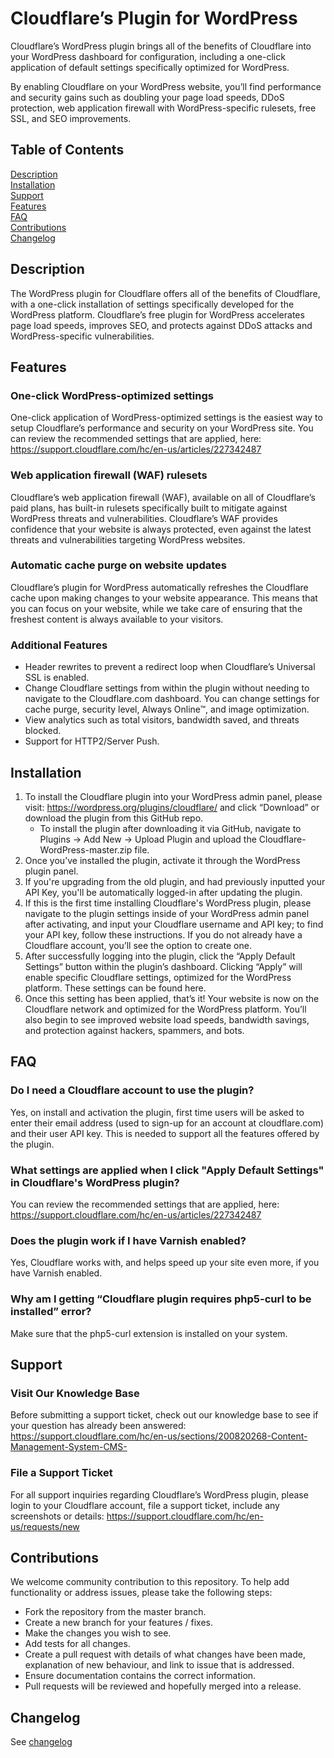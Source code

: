 # Cloudflare’s Plugin for WordPress

Cloudflare’s WordPress plugin brings all of the benefits of Cloudflare into your WordPress dashboard for configuration, including a one-click application of default settings specifically optimized for WordPress.

By enabling Cloudflare on your WordPress website, you’ll find performance and security gains such as doubling your page load speeds, DDoS protection, web application firewall with WordPress-specific rulesets, free SSL, and SEO improvements.

## Table of Contents

[Description](#description)  
[Installation](#description)  
[Support](#support)  
[Features](#features)  
[FAQ](#faq)  
[Contributions](#contributions)  
[Changelog](#changelog)  

## Description

The WordPress plugin for Cloudflare offers all of the benefits of Cloudflare, with a one-click installation of settings specifically developed for the WordPress platform. Cloudflare’s free plugin for WordPress accelerates page load speeds, improves SEO, and protects against DDoS attacks and WordPress-specific vulnerabilities.

## Features

### One-click WordPress-optimized settings

One-click application of WordPress-optimized settings is the easiest way to setup Cloudflare’s performance and security on your WordPress site. You can review the recommended settings that are applied, here: <https://support.cloudflare.com/hc/en-us/articles/227342487>

### Web application firewall (WAF) rulesets

Cloudflare’s web application firewall (WAF), available on all of Cloudflare’s paid plans, has built-in rulesets specifically built to mitigate against WordPress threats and vulnerabilities. Cloudflare’s WAF provides confidence that your website is always protected, even against the latest threats and vulnerabilities targeting WordPress websites.

### Automatic cache purge on website updates

Cloudflare’s plugin for WordPress automatically refreshes the Cloudflare cache upon making changes to your website appearance. This means that you can focus on your website, while we take care of ensuring that the freshest content is always available to your visitors.

### Additional Features

- Header rewrites to prevent a redirect loop when Cloudflare’s Universal SSL is enabled.
- Change Cloudflare settings from within the plugin without needing to navigate to the Cloudflare.com dashboard. You can change settings for cache purge, security level, Always Online™, and image optimization.
- View analytics such as total visitors, bandwidth saved, and threats blocked.
- Support for HTTP2/Server Push.

## Installation

1. To install the Cloudflare plugin into your WordPress admin panel, please visit: <https://wordpress.org/plugins/cloudflare/> and click “Download” or download the plugin from this GitHub repo.
    - To install the plugin after downloading it via GitHub, navigate to Plugins → Add New → Upload Plugin and upload the Cloudflare-WordPress-master.zip file.
2. Once you’ve installed the plugin, activate it through the WordPress plugin panel.
3. If you're upgrading from the old plugin, and had previously inputted your API Key, you'll be automatically logged-in after updating the plugin.
4. If this is the first time installing Cloudflare's WordPress plugin, please navigate to the plugin settings inside of your WordPress admin panel after activating, and input your Cloudflare username and API key; to find your API key, follow these instructions. If you do not already have a Cloudflare account, you’ll see the option to create one.
5. After successfully logging into the plugin, click the “Apply Default Settings” button within the plugin’s dashboard. Clicking “Apply” will enable specific Cloudflare settings, optimized for the WordPress platform. These settings can be found here.
6. Once this setting has been applied, that’s it! Your website is now on the Cloudflare network and optimized for the WordPress platform. You’ll also begin to see improved website load speeds, bandwidth savings, and protection against hackers, spammers, and bots.

## FAQ

### Do I need a Cloudflare account to use the plugin?

Yes, on install and activation the plugin, first time users will be asked to enter their email address (used to sign-up for an account at cloudflare.com) and their user API key. This is needed to support all the features offered by the plugin.

### What settings are applied when I click "Apply Default Settings" in Cloudflare's WordPress plugin?

 You can review the recommended settings that are applied, here: <https://support.cloudflare.com/hc/en-us/articles/227342487>

### Does the plugin work if I have Varnish enabled?

Yes, Cloudflare works with, and helps speed up your site even more, if you have Varnish enabled.

### Why am I getting “Cloudflare plugin requires php5-curl to be installed” error?

Make sure that the php5-curl extension is installed on your system.

## Support

### Visit Our Knowledge Base

Before submitting a support ticket, check out our knowledge base to see if your question has already been answered: <https://support.cloudflare.com/hc/en-us/sections/200820268-Content-Management-System-CMS->

### File a Support Ticket

For all support inquiries regarding Cloudflare’s WordPress plugin, please login to your Cloudflare account, file a support ticket, include any screenshots or details: <https://support.cloudflare.com/hc/en-us/requests/new>

## Contributions

We welcome community contribution to this repository. To help add functionality or address issues, please take the following steps:

- Fork the repository from the master branch.
- Create a new branch for your features / fixes.
- Make the changes you wish to see.
- Add tests for all changes.
- Create a pull request with details of what changes have been made, explanation of new behaviour, and link to issue that is addressed.
- Ensure documentation contains the correct information.
- Pull requests will be reviewed and hopefully merged into a release.

## Changelog

See [changelog](https://wordpress.org/plugins/cloudflare/changelog/)
